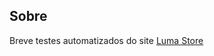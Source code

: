 

## Sobre

Breve testes automatizados do site [Luma Store](https://magento.softwaretestingboard.com/)

